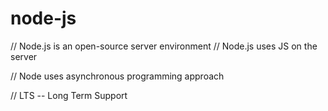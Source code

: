 # node-js
// Node.js is an open-source server environment
// Node.js uses JS on the server

// Node uses asynchronous programming approach

// LTS -- Long Term Support

